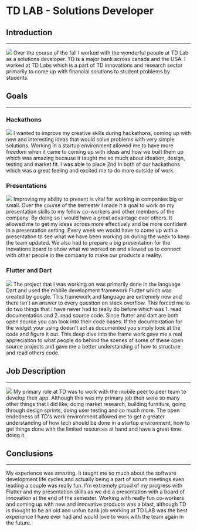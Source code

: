 # TD LAB - Solutions Developer


## Introduction
---
<img src="https://sdtimes.com/wp-content/uploads/2017/10/IMG_1463.png"/>
Over the course of the fall I worked with the wonderful people at TD Lab as a solutions developer. TD is a major bank across canada and the USA. I worked at TD Labs which is a part of TD innovations and research sector primarily to come up with financial solutions to student problems by students.

## Goals
---

### Hackathons
<img src="https://ryecscu.com/content/images/size/w2000/2019/09/eigth.png"/>
I wanted to improve my creative skills during hackathons, coming up with new and interesting ideas that would solve problems with very simple solutions. Working in a startup environment allowed me to have more freedom when it came to coming up with ideas and how we built them up which was amazing because it taught me so much about ideation, design, testing and market fit. I was able to place 2nd In both of our hackathons which was a great feeling and excited me to do more outside of work.

### Presentations
<img src="https://c1.sfdcstatic.com/content/dam/blogs/ca/Blog%20Posts/make-next-presentation-best-yet-open-graph.jpg"/>
Improving my ability to present is vital for working in companies big or small. Over the course of the semester I made it a goal to work on my presentation skills to my fellow co-workers and other members of the company. By doing so I would have a great advantage over others. It allowed me to get my ideas across more effectively and be more confident in a presentation setting. Every week we would have to come up with a presentation to see what we have been working on during the week to keep the team updated. We also had to prepare a big presentation for the inovations board to show what we worked on and allowed us to connect with other people in the company to make our products a reality.

### Flutter and Dart
<img src="https://miro.medium.com/max/3200/1*73IgUxPfyXUKZAaIXgutrw.png"/>
The project that I was working on was primarily done in the language Dart and used the mobile development framework Flutter which was created by google. This framework and language are extremely new and there isn't an answer to every question on stack overflow. This forced me to do two things that I have never had to really do before which was 1. read documentation and 2. read source code. Since flutter and dart are both open source you can look into their code bases. If the documentation for the widget your using doesn't act as documented you simply look at the code and figure it out. This deep dive into the frame work gave me a real appreciation to what people do behind the scenes of some of these open source projects and gave me a better understanding of how to structure and read others code.

## Job Description
---
<img src="https://www.careergirls.org/wp-content/uploads/2015/06/Computer_Programmer1920X10180.jpg"/>
My primary role at TD was to work with the mobile peer to peer team to develop their app. Although this was my primary job their were so many other things that I did like; doing market research, building furniture, going through design sprints, doing user testing and so much more. The open endedness of TD's work environment allowed me to get a greater understanding of how tech should be done in a startup environment, how to get things done with the limited resources at hand and have a great time doing it.

## Conclusions
---
My experience was amazing. It taught me so much about the software development life cycles and actually being a part of scrum meetings even leading a couple was really fun. I'm extremely proud of my progress with Flutter and my presentation skills as we did a presentation with a board of innovation at the end of the semester. Working with really fun co-workers and coming up with new and innovative products was a blast, although TD is thought to be an old and unfun bank job working at TD LAB was the best experience I have ever had and would love to work with the team again in the future.

